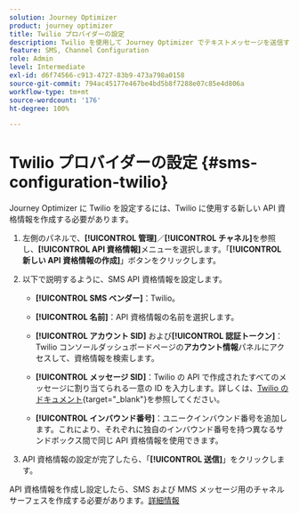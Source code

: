 ```yaml
---
solution: Journey Optimizer
product: journey optimizer
title: Twilio プロバイダーの設定
description: Twilio を使用して Journey Optimizer でテキストメッセージを送信するように環境を設定する方法を説明します
feature: SMS, Channel Configuration
role: Admin
level: Intermediate
exl-id: d6f74566-c913-4727-83b9-473a798a0158
source-git-commit: 794ac45177e467be4bd5b8f7288e07c85e4d806a
workflow-type: tm+mt
source-wordcount: '176'
ht-degree: 100%

---
```


# Twilio プロバイダーの設定 {#sms-configuration-twilio}

Journey Optimizer に Twilio を設定するには、Twilio に使用する新しい API 資格情報を作成する必要があります。

1. 左側のパネルで、**[!UICONTROL 管理]**／**[!UICONTROL チャネル]**&#x200B;を参照し、**[!UICONTROL API 資格情報]**&#x200B;メニューを選択します。「**[!UICONTROL 新しい API 資格情報の作成]**」ボタンをクリックします。

1. 以下で説明するように、SMS API 資格情報を設定します。

   * **[!UICONTROL SMS ベンダー]**：Twilio。

   * **[!UICONTROL 名前]**：API 資格情報の名前を選択します。

   * **[!UICONTROL アカウント SID]** および&#x200B;**[!UICONTROL 認証トークン]**：Twilio コンソールダッシュボードページの&#x200B;**アカウント情報**&#x200B;パネルにアクセスして、資格情報を検索します。

   * **[!UICONTROL メッセージ SID]**：Twilio の API で作成されたすべてのメッセージに割り当てられる一意の ID を入力します。詳しくは、[Twilio のドキュメント](https://support.twilio.com/hc/en-us/articles/223134387-What-is-a-Message-SID-){target="_blank"}を参照してください。

   * **[!UICONTROL インバウンド番号]**：ユニークインバウンド番号を追加します。これにより、それぞれに独自のインバウンド番号を持つ異なるサンドボックス間で同じ API 資格情報を使用できます。

1. API 資格情報の設定が完了したら、「**[!UICONTROL 送信]**」をクリックします。

API 資格情報を作成し設定したら、SMS および MMS メッセージ用のチャネルサーフェスを作成する必要があります。[詳細情報](sms-configuration-surface.md)
